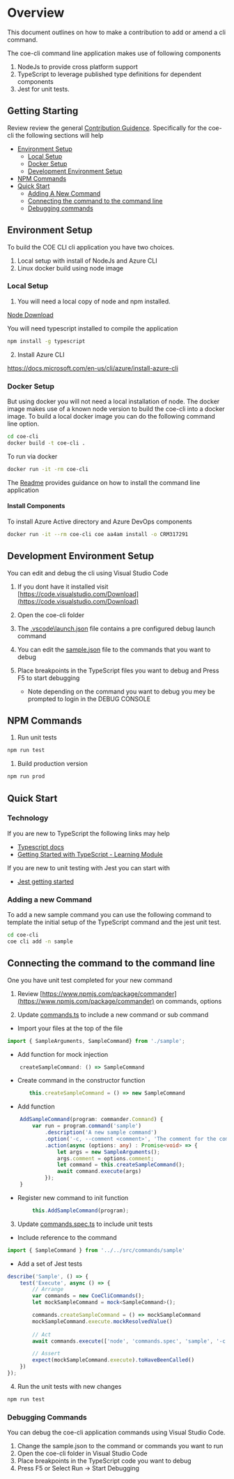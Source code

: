 # Overview

This document outlines on how to make a contribution to add or amend a cli command. 

The coe-cli command line application makes use of following components

1. NodeJs to provide cross platform support
1. TypeScript to leverage published type definitions for dependent components
1. Jest for unit tests. 

## Getting Starting

Review review the general [Contribution Guidence](../CONTRIBUTING). Specifically for the coe-cli the following sections will help

- [Environment Setup](#environment-setup)
   - [Local Setup](#local-setup)
   - [Docker Setup](#docker-setup)
   - [Development Environment Setup](#development-environment-setup)
- [NPM Commands](#npm-commands)
- [Quick Start](#quick-start)
   - [Adding A New Command](#adding-a-new-command)
   - [Connecting the command to the command line](#connecting-the-command-to-the-command-line)
   - [Debugging commands](#debugging-commands)

## Environment Setup

To build the COE CLI cli application you have two choices.
1. Local setup with install of NodeJs and Azure CLI
2. Linux docker build using node image

### Local Setup

1. You will need a local copy of node and npm installed.

[Node Download](https://nodejs.org/en/download/)

You will need typescript installed to compile the application

```bash
npm install -g typescript
```

2. Install Azure CLI 

https://docs.microsoft.com/en-us/cli/azure/install-azure-cli

### Docker Setup

But using docker you will not need a local installation of node. The docker image makes use of a known node version to build the coe-cli into a docker image. To build a local docker image you can do the following command line option.

```bash
cd coe-cli
docker build -t coe-cli . 
```

To run via docker

```bash
docker run -it -rm coe-cli
```

The [Readme](./README#) provides guidance on how to install the command line application

#### Install Components

To install Azure Active directory and Azure DevOps components

 ```bash
docker run -it --rm coe-cli coe aa4am install -o CRM317291
```

## Development Environment Setup

You can edit and debug the cli using Visual Studio Code

1. If you dont have it installed visit [https://code.visualstudio.com/Download](https://code.visualstudio.com/Download)

1. Open the coe-cli folder

1. The [.vscode\launch.json](.vscode\launch.json) file contains a pre configured debug launch command

1. You can edit the [sample.json](sample.json) file to the commands that you want to debug

1. Place breakpoints in the TypeScript files you want to debug and Press F5 to start debugging

   - Note depending on the command you want to debug you mey be prompted to login in the DEBUG CONSOLE

## NPM Commands

1. Run unit tests

```bash
npm run test
```


1. Build production version

```bash
npm run prod
```

## Quick Start

### Technology

If you are new to TypeScript the following links may help
- [Typescript docs](https://www.typescriptlang.org/docs/)
- [Getting Started with TypeScript - Learning Module](https://docs.microsoft.com/en-us/learn/modules/typescript-get-started/)

If you are new to unit testing with Jest you can start with 
- [Jest getting started](https://jestjs.io/docs/getting-started)

### Adding a new Command

To add a new sample command you can use the following command to template the initial setup of the TypeScript command and the jest unit test. 

```bash
cd coe-cli
coe cli add -n sample
```

## Connecting the command to the command line

One you have unit test completed for your new command 

1. Review [https://www.npmjs.com/package/commander](https://www.npmjs.com/package/commander) on commands, options

1. Update [commands.ts](.\src\commands\commands.ts) to include a new command or sub command

- Import your files at the top of the file

```typescript
import { SampleArguments, SampleCommand} from './sample';
```

- Add function for mock injection

```typescript
    createSampleCommand: () => SampleCommand
```

- Create command in the constructor function

```typescript
       this.createSampleCommand = () => new SampleCommand
```

- Add function

```typescript
    AddSampleCommand(program: commander.Command) {
        var run = program.command('sample')
            .description('A new sample command')
            .option('-c, --comment <comment>', 'The comment for the command')
            .action(async (options: any) : Promise<void> => {
                let args = new SampleArguments();
                args.comment = options.comment;
                let command = this.createSampleCommand();
                await command.execute(args)
            });
    }
```

- Register new command to init function 

```typescript
        this.AddSampleCommand(program);
```

3. Update [commands.spec.ts](.\test\commands\commands.spec.ts) to include unit tests


- Include reference to the command

```typescript
import { SampleCommand } from '../../src/commands/sample'
```

- Add a set of Jest tests

```typescript
describe('Sample', () => {
    test('Execute', async () => {
        // Arrange
        var commands = new CoeCliCommands();
        let mockSampleCommand = mock<SampleCommand>(); 

        commands.createSampleCommand = () => mockSampleCommand
        mockSampleCommand.execute.mockResolvedValue()
        
        // Act
        await commands.execute(['node', 'commands.spec', 'sample', '-c', 'Some comment'])

        // Assert
        expect(mockSampleCommand.execute).toHaveBeenCalled()
    })
});
```

4. Run the unit tests with new changes

```bash
npm run test
```

### Debugging Commands

You can debug the coe-cli application commands using Visual Studio Code. 

1. Change the sample.json to the command or commands you want to run
1. Open the coe-cli folder in Visual Studio Code
1. Place breakpoints in the TypeScript code you want to debug
1. Press F5 or Select Run -> Start Debugging

